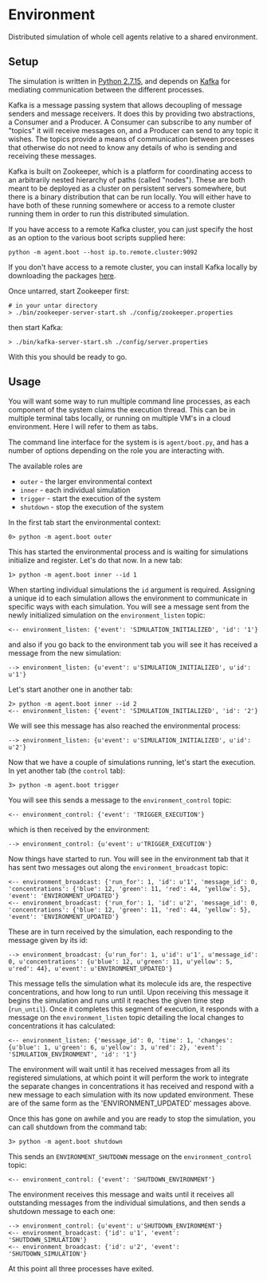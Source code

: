 # Environment

Distributed simulation of whole cell agents relative to a shared environment.

## Setup

The simulation is written in [Python 2.7.15](https://www.python.org/), and depends on [Kafka](https://kafka.apache.org/) for mediating communication between the different processes.

Kafka is a message passing system that allows decoupling of message senders and message receivers. It does this by providing two abstractions, a Consumer and a Producer. A Consumer can subscribe to any number of "topics" it will receive messages on, and a Producer can send to any topic it wishes. The topics provide a means of communication between processes that otherwise do not need to know any details of who is sending and receiving these messages.

Kafka is built on Zookeeper, which is a platform for coordinating access to an arbitrarily nested hierarchy of paths (called "nodes"). These are both meant to be deployed as a cluster on persistent servers somewhere, but there is a binary distribution that can be run locally. You will either have to have both of these running somewhere or access to a remote cluster running them in order to run this distributed simulation.

If you have access to a remote Kafka cluster, you can just specify the host as an option to the various boot scripts supplied here:

    python -m agent.boot --host ip.to.remote.cluster:9092

If you don't have access to a remote cluster, you can install Kafka locally by downloading the packages [here](https://www.apache.org/dyn/closer.cgi?path=/kafka/2.0.0/kafka_2.11-2.0.0.tgz). 

Once untarred, start Zookeeper first:

    # in your untar directory
    > ./bin/zookeeper-server-start.sh ./config/zookeeper.properties

then start Kafka:

    > ./bin/kafka-server-start.sh ./config/server.properties

With this you should be ready to go.

## Usage

You will want some way to run multiple command line processes, as each component of the system claims the execution thread. This can be in multiple terminal tabs locally, or running on multiple VM's in a cloud environment. Here I will refer to them as tabs.

The command line interface for the system is is `agent/boot.py`, and has a number of options depending on the role you are interacting with.

The available roles are

* `outer` - the larger environmental context
* `inner` - each individual simulation
* `trigger` - start the execution of the system
* `shutdown` - stop the execution of the system

In the first tab start the environmental context:

    0> python -m agent.boot outer

This has started the environmental process and is waiting for simulations initialize and register. Let's do that now. In a new tab:

    1> python -m agent.boot inner --id 1

When starting individual simulations the `id` argument is required. Assigning a unique id to each simulation allows the environment to communicate in specific ways with each simulation. You will see a message sent from the newly initialized simulation on the `environment_listen` topic:

    <-- environment_listen: {'event': 'SIMULATION_INITIALIZED', 'id': '1'}

and also if you go back to the environment tab you will see it has received a message from the new simulation:

    --> environment_listen: {u'event': u'SIMULATION_INITIALIZED', u'id': u'1'}

Let's start another one in another tab:

    2> python -m agent.boot inner --id 2
    <-- environment_listen: {'event': 'SIMULATION_INITIALIZED', 'id': '2'}

We will see this message has also reached the environmental process:

    --> environment_listen: {u'event': u'SIMULATION_INITIALIZED', u'id': u'2'}

Now that we have a couple of simulations running, let's start the execution. In yet another tab (the `control` tab):

    3> python -m agent.boot trigger

You will see this sends a message to the `environment_control` topic:

    <-- environment_control: {'event': 'TRIGGER_EXECUTION'}

which is then received by the environment:

    --> environment_control: {u'event': u'TRIGGER_EXECUTION'}

Now things have started to run. You will see in the environment tab that it has sent two messages out along the `environment_broadcast` topic:

    <-- environment_broadcast: {'run_for': 1, 'id': u'1', 'message_id': 0, 'concentrations': {'blue': 12, 'green': 11, 'red': 44, 'yellow': 5}, 'event': 'ENVIRONMENT_UPDATED'}
    <-- environment_broadcast: {'run_for': 1, 'id': u'2', 'message_id': 0, 'concentrations': {'blue': 12, 'green': 11, 'red': 44, 'yellow': 5}, 'event': 'ENVIRONMENT_UPDATED'}

These are in turn received by the simulation, each responding to the message given by its id:

    --> environment_broadcast: {u'run_for': 1, u'id': u'1', u'message_id': 0, u'concentrations': {u'blue': 12, u'green': 11, u'yellow': 5, u'red': 44}, u'event': u'ENVIRONMENT_UPDATED'}

This message tells the simulation what its molecule ids are, the respective concentrations, and how long to run until. Upon receiving this message it begins the simulation and runs until it reaches the given time step (`run_until`). Once it completes this segment of execution, it responds with a message on the `environment_listen` topic detailing the local changes to concentrations it has calculated:

    <-- environment_listen: {'message_id': 0, 'time': 1, 'changes': {u'blue': 1, u'green': 6, u'yellow': 3, u'red': 2}, 'event': 'SIMULATION_ENVIRONMENT', 'id': '1'}

The environment will wait until it has received messages from all its registered simulations, at which point it will perform the work to integrate the separate changes in concentrations it has received and respond with a new message to each simulation with its now updated environment. These are of the same form as the 'ENVIRONMENT_UPDATED' messages above.

Once this has gone on awhile and you are ready to stop the simulation, you can call shutdown from the command tab:

    3> python -m agent.boot shutdown

This sends an `ENVIRONMENT_SHUTDOWN` message on the `environment_control` topic:

    <-- environment_control: {'event': 'SHUTDOWN_ENVIRONMENT'}

The environment receives this message and waits until it receives all outstanding messages from the individual simulations, and then sends a shutdown message to each one:

    --> environment_control: {u'event': u'SHUTDOWN_ENVIRONMENT'}
    <-- environment_broadcast: {'id': u'1', 'event': 'SHUTDOWN_SIMULATION'}
    <-- environment_broadcast: {'id': u'2', 'event': 'SHUTDOWN_SIMULATION'}

At this point all three processes have exited.
